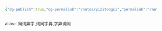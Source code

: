 ```yaml
---
{"dg-publish":true,"dg-permalink":"/notes/yizitongci","permalink":"/notes/yizitongci/","tags":["语言学"],"created":"2024-11-30T20:52:57.320+08:00","updated":"2025-03-02T16:45:03.297+08:00"}
---
```


alias:: 同词异字,词同字异,字异词同
